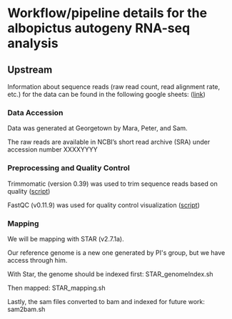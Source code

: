 # Workflow/pipeline details for the albopictus autogeny RNA-seq analysis

## Upstream 
Information about sequence reads (raw read count, read alignment rate, etc.) for the data can be found in the following google sheets: ([link](https://docs.google.com/spreadsheets/d/1_RixzDGNsUlvhOMVCTXViuR_Rim8dNrS5joLMOwbsXo/edit#gid=0))

### Data Accession
Data was generated at Georgetown by Mara, Peter, and Sam.

The raw reads are available in NCBI’s short read archive (SRA) under accession number XXXXYYYY

### Preprocessing and Quality Control
Trimmomatic (version 0.39) was used to trim sequence reads based on quality ([script](https://github.com/samstur/albo_auto_mRNA/blob/main/trim.sh))

FastQC (v0.11.9) was used for quality control visualization ([script](https://github.com/samstur/albo_auto_mRNA/blob/main/fastqc.sh))

### Mapping
We will be mapping with STAR (v2.7.1a).

Our reference genome is a new one generated by PI's group, but we have access through him.

With Star, the genome should be indexed first: STAR_genomeIndex.sh

Then mapped: STAR_mapping.sh

Lastly, the sam files converted to bam and indexed for future work: sam2bam.sh
